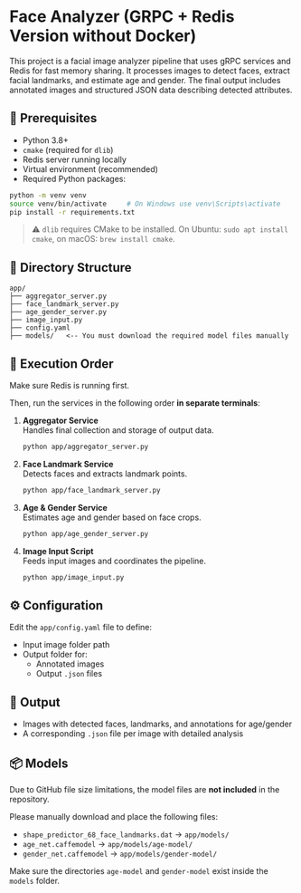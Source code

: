 # Face Analyzer (GRPC + Redis Version without Docker)

This project is a facial image analyzer pipeline that uses gRPC services and Redis for fast memory sharing. It processes images to detect faces, extract facial landmarks, and estimate age and gender. The final output includes annotated images and structured JSON data describing detected attributes.

## 🔧 Prerequisites

- Python 3.8+
- `cmake` (required for `dlib`)
- Redis server running locally
- Virtual environment (recommended)
- Required Python packages:

```bash
python -m venv venv
source venv/bin/activate     # On Windows use venv\Scripts\activate
pip install -r requirements.txt
```

> ⚠️ `dlib` requires CMake to be installed. On Ubuntu: `sudo apt install cmake`, on macOS: `brew install cmake`.

## 📁 Directory Structure

```
app/
├── aggregator_server.py
├── face_landmark_server.py
├── age_gender_server.py
├── image_input.py
├── config.yaml
├── models/   <-- You must download the required model files manually
```

## 🚀 Execution Order

Make sure Redis is running first.

Then, run the services in the following order **in separate terminals**:

1. **Aggregator Service**  
   Handles final collection and storage of output data.

   ```bash
   python app/aggregator_server.py
   ```

2. **Face Landmark Service**  
   Detects faces and extracts landmark points.

   ```bash
   python app/face_landmark_server.py
   ```

3. **Age & Gender Service**  
   Estimates age and gender based on face crops.

   ```bash
   python app/age_gender_server.py
   ```

4. **Image Input Script**  
   Feeds input images and coordinates the pipeline.

   ```bash
   python app/image_input.py
   ```

## ⚙️ Configuration

Edit the `app/config.yaml` file to define:

- Input image folder path
- Output folder for:
  - Annotated images
  - Output `.json` files

## 🧠 Output

- Images with detected faces, landmarks, and annotations for age/gender
- A corresponding `.json` file per image with detailed analysis

## 📦 Models

Due to GitHub file size limitations, the model files are **not included** in the repository.

Please manually download and place the following files:

- `shape_predictor_68_face_landmarks.dat` → `app/models/`
- `age_net.caffemodel` → `app/models/age-model/`
- `gender_net.caffemodel` → `app/models/gender-model/`

Make sure the directories `age-model` and `gender-model` exist inside the `models` folder.

